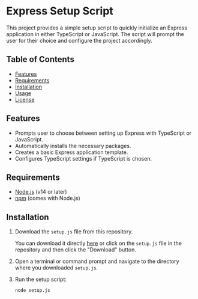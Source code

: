 # Express Setup Script

This project provides a simple setup script to quickly initialize an Express application in either TypeScript or JavaScript. The script will prompt the user for their choice and configure the project accordingly.

## Table of Contents

- [Features](#features)
- [Requirements](#requirements)
- [Installation](#installation)
- [Usage](#usage)
- [License](#license)

## Features

- Prompts user to choose between setting up Express with TypeScript or JavaScript.
- Automatically installs the necessary packages.
- Creates a basic Express application template.
- Configures TypeScript settings if TypeScript is chosen.

## Requirements

- [Node.js](https://nodejs.org/) (v14 or later)
- [npm](https://www.npmjs.com/) (comes with Node.js)

## Installation

1. Download the `setup.js` file from this repository.

   You can download it directly [here](https://github.com/saeedhei/Piece-of-code/blob/master/nodejs/modules/express/setup.js) or click on the `setup.js` file in the repository and then click the "Download" button.

2. Open a terminal or command prompt and navigate to the directory where you downloaded `setup.js`.

3. Run the setup script:

   ```bash
   node setup.js
